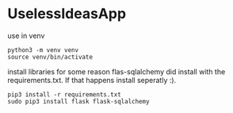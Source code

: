# UselessIdeasApp

use in venv

```
python3 -m venv venv
source venv/bin/activate
```

install libraries
for some reason flas-sqlalchemy did install with the requirements.txt. If that happens install seperatly :).
```
pip3 install -r requirements.txt
sudo pip3 install flask flask-sqlalchemy
```

